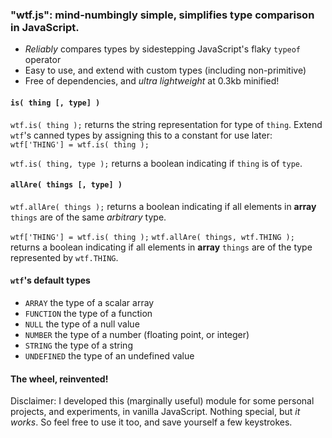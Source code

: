 ### "wtf.js": mind-numbingly simple, simplifies type comparison in JavaScript.
- *Reliably* compares types by sidestepping JavaScript's flaky `typeof` operator
- Easy to use, and extend with custom types (including non-primitive)
- Free of dependencies, and *ultra lightweight* at 0.3kb minified!

#### `is( thing [, type] )`
`wtf.is( thing );` returns the string representation for type of `thing`.
Extend `wtf`'s canned types by assigning this to a constant for use later: `wtf['THING'] = wtf.is( thing );`

`wtf.is( thing, type );` returns a boolean indicating if `thing` is of `type`.

#### `allAre( things [, type] )`
`wtf.allAre( things );` returns a boolean indicating if all elements in **array** `things` are of the same *arbitrary* type.

`wtf['THING'] = wtf.is( thing );`
`wtf.allAre( things, wtf.THING );` returns a boolean indicating if all elements in **array** `things` are of the type represented by `wtf.THING`.

#### `wtf`'s default types
  - `ARRAY` the type of a scalar array
  - `FUNCTION` the type of a function
  - `NULL` the type of a null value
  - `NUMBER` the type of a number (floating point, or integer)
  - `STRING` the type of a string
  - `UNDEFINED` the type of an undefined value

#### The wheel, reinvented!
Disclaimer: I developed this (marginally useful) module for some personal projects, and experiments, in vanilla JavaScript. Nothing special, but *it works*. So feel free to use it too, and save yourself a few keystrokes.
